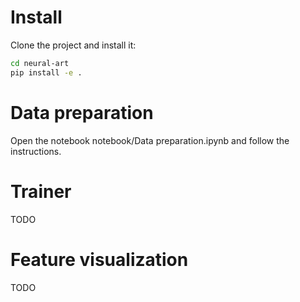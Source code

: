 # Install

Clone the project and install it:

```bash
cd neural-art
pip install -e .
```

# Data preparation

Open the notebook notebook/Data preparation.ipynb and follow the instructions.

# Trainer

TODO

# Feature visualization

TODO
